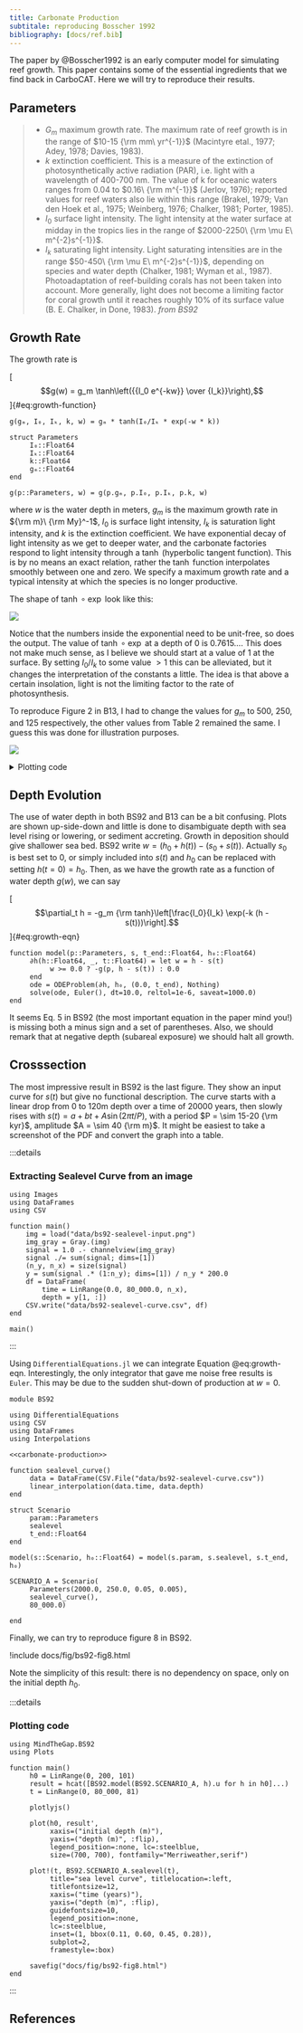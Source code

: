 ```yaml
---
title: Carbonate Production
subtitale: reproducing Bosscher 1992
bibliography: [docs/ref.bib]
---
```


The paper by @Bosscher1992 is an early computer model for simulating reef growth. This paper contains some of the essential ingredients that we find back in CarboCAT. Here we will try to reproduce their results.

## Parameters

> - $G_m$ maximum growth rate. The maximum rate of reef growth is in the range of $10-15 {\rm mm\ yr^{-1}}$ (Macintyre etal., 1977; Adey, 1978; Davies, 1983).
> - $k$ extinction coefficient. This is a measure of the extinction of photosynthetically active radiation (PAR), i.e. light with a wavelength of 400-700 nm.  The value of k for oceanic waters ranges from $0.04$ to $0.16\ {\rm m^{-1}}$ (Jerlov, 1976); reported values for reef waters also lie within this range (Brakel, 1979; Van den Hoek et al., 1975; Weinberg, 1976; Chalker, 1981; Porter, 1985).
> - $I_0$ surface light intensity. The light intensity at the water surface at midday in the tropics lies in the range of $2000-2250\ {\rm \mu E\ m^{-2}s^{-1}}$.
> - $I_k$ saturating light intensity. Light saturating intensities are in the range $50-450\ {\rm \mu E\ m^{-2}s^{-1}}$, depending on species and water depth (Chalker, 1981; Wyman et al., 1987). Photoadaptation of reef-building corals has not been taken into account. More generally, light does not become a limiting factor for coral growth until it reaches roughly 10% of its surface value (B. E. Chalker, in Done, 1983).
*from BS92*

## Growth Rate
The growth rate is

[$$g(w) = g_m \tanh\left({{I_0 e^{-kw}} \over {I_k}}\right),$$]{#eq:growth-function}

``` {.julia #carbonate-production}
g(gₘ, I₀, Iₖ, k, w) = gₘ * tanh(I₀/Iₖ * exp(-w * k))

struct Parameters
     I₀::Float64
     Iₖ::Float64
     k::Float64
     gₘ::Float64
end

g(p::Parameters, w) = g(p.gₘ, p.I₀, p.Iₖ, p.k, w)
```

where $w$ is the water depth in meters, $g_m$ is the maximum growth rate in ${\rm m}\ {\rm My}^-1$, $I_0$ is surface light intensity, $I_k$ is saturation light intensity, and $k$ is the extinction coefficient. We have exponential decay of light intensity as we get to deeper water, and the carbonate factories respond to light intensity through a $\tanh$ (hyperbolic tangent function). This is by no means an exact relation, rather the $\tanh$ function interpolates smoothly between one and zero. We specify a maximum growth rate and a typical intensity at which the species is no longer productive.

The shape of $\tanh \circ \exp$ look like this:

![](fig/tanh.svg)

Notice that the numbers inside the exponential need to be unit-free, so does the output. The value of $\tanh \circ \exp$ at a depth of 0 is $0.7615\dots$. This does not make much sense, as I believe we should start at a value of 1 at the surface. By setting $I_0 / I_k$ to some value $>1$ this can be alleviated, but it changes the interpretation of the constants a little. The idea is that above a certain insolation, light is not the limiting factor to the rate of photosynthesis.

To reproduce Figure 2 in B13, I had to change the values for $g_m$ to 500, 250, and 125 respectively, the other values from Table 2 remained the same. I guess this was done for illustration purposes.

![](fig/burgess2013-fig2.svg)

<details><summary>Plotting code</summary>

``` {.gnuplot file=src/figures/plot-tanh.gnuplot}
set term svg size 700, 300 font "sans serif, 14" linewidth 1.5
set xrange [-5:10]
set yrange [-0.1:1.1]
set grid
set key outside
set xlabel "x"
set ylabel "y"
plot tanh(exp(-x)) lc rgb 'black', tanh(exp(4)*exp(-x)), tanh(exp(-0.5*x))
```

``` {.gnuplot file=src/figures/burgess2013-fig2.gnuplot}
set term svg size 500, 600 font "sans serif,14" linewidth 1.5
set trange [0:100]
set yrange [100:0]
set xrange [-20:520]
set parametric
set key right bottom
set grid
set ylabel "Water depth (m)"
set xlabel "Production rates"
plot 500*tanh(6.7 * exp(-0.8 * t)), t title 'Carbonate factory 1', \
     250*tanh(6.7 * exp(-0.1 * t)), t title 'Carbonate factory 2', \
     125*tanh(6.7 * exp(-0.005 * t)), t title 'Carbonate factory 3'
```

``` {.make .build-artifact #plot-tanh}
.RECIPEPREFIX = >
.PHONY: all

all: docs/fig/burgess2013-fig2.svg docs/fig/tanh.svg

docs/fig/burgess2013-fig2.svg: src/figures/burgess2013-fig2.gnuplot
> @mkdir -p $(@D)
> gnuplot $< > $@

docs/fig/tanh.svg: src/figures/plot-tanh.gnuplot
> @mkdir -p $(@D)
> gnuplot $< > $@
```

</details>

## Depth Evolution

The use of water depth in both BS92 and B13 can be a bit confusing. Plots are shown up-side-down and little is done to disambiguate depth with sea level rising or lowering, or sediment accreting. Growth in deposition should give shallower sea bed. BS92 write $w = (h_0 + h(t)) - (s_0 + s(t))$. Actually $s_0$ is best set to 0, or simply included into $s(t)$ and $h_0$ can be replaced with setting $h(t=0) = h_0$. Then, as we have the growth rate as a function of water depth $g(w)$, we can say

[$$\partial_t h = -g_m {\rm tanh}\left[\frac{I_0}{I_k} \exp(-k (h - s(t)))\right].$$]{#eq:growth-eqn}

``` {.julia #carbonate-production}
function model(p::Parameters, s, t_end::Float64, h₀::Float64)
     ∂h(h::Float64, _, t::Float64) = let w = h - s(t)
          w >= 0.0 ? -g(p, h - s(t)) : 0.0
     end
     ode = ODEProblem(∂h, h₀, (0.0, t_end), Nothing)
     solve(ode, Euler(), dt=10.0, reltol=1e-6, saveat=1000.0)
end
```

It seems Eq. 5 in BS92 (the most important equation in the paper mind you!) is missing both a minus sign and a set of parentheses. Also, we should remark that at negative depth (subareal exposure) we should halt all growth.

## Crosssection
The most impressive result in BS92 is the last figure. They show an input curve for $s(t)$ but give no functional description. The curve starts with a linear drop from 0 to 120m depth over a time of 20000 years, then slowly rises with $s(t) = a +  bt + A \sin(2\pi t / P)$, with a period $P = \sim 15-20 {\rm kyr}$, amplitude $A = \sim 40 {\rm m}$. It might be easiest to take a screenshot of the PDF and convert the graph into a table.

:::details
### Extracting Sealevel Curve from an image

``` {.julia file=src/BS92/fig8-sealevel.jl}
using Images
using DataFrames
using CSV

function main()
    img = load("data/bs92-sealevel-input.png")
    img_gray = Gray.(img)
    signal = 1.0 .- channelview(img_gray)
    signal ./= sum(signal; dims=[1])
    (n_y, n_x) = size(signal)
    y = sum(signal .* (1:n_y); dims=[1]) / n_y * 200.0
    df = DataFrame(
        time = LinRange(0.0, 80_000.0, n_x),
        depth = y[1, :])
    CSV.write("data/bs92-sealevel-curve.csv", df)
end

main()
```
:::

Using `DifferentialEquations.jl` we can integrate Equation @eq:growth-eqn. Interestingly, the only integrator that gave me noise free results is `Euler`. This may be due to the sudden shut-down of production at $w = 0$.

``` {.julia file=src/BS92.jl}
module BS92

using DifferentialEquations
using CSV
using DataFrames
using Interpolations

<<carbonate-production>>

function sealevel_curve()
     data = DataFrame(CSV.File("data/bs92-sealevel-curve.csv"))
     linear_interpolation(data.time, data.depth)
end

struct Scenario
     param::Parameters
     sealevel
     t_end::Float64
end

model(s::Scenario, h₀::Float64) = model(s.param, s.sealevel, s.t_end, h₀)

SCENARIO_A = Scenario(
     Parameters(2000.0, 250.0, 0.05, 0.005),
     sealevel_curve(),
     80_000.0)

end
```

Finally, we can try to reproduce figure 8 in BS92.

!include docs/fig/bs92-fig8.html

Note the simplicity of this result: there is no dependency on space, only on the initial depth $h_0$.

:::details
### Plotting code

``` {.julia file=src/BS92/fig8.jl}
using MindTheGap.BS92
using Plots

function main()
     h0 = LinRange(0, 200, 101)
     result = hcat([BS92.model(BS92.SCENARIO_A, h).u for h in h0]...)
     t = LinRange(0, 80_000, 81)

     plotlyjs()

     plot(h0, result',
          xaxis=("initial depth (m)"),
          yaxis=("depth (m)", :flip),
          legend_position=:none, lc=:steelblue,
          size=(700, 700), fontfamily="Merriweather,serif")

     plot!(t, BS92.SCENARIO_A.sealevel(t),
          title="sea level curve", titlelocation=:left,
          titlefontsize=12,
          xaxis=("time (years)"),
          yaxis=("depth (m)", :flip),
          guidefontsize=10,
          legend_position=:none,
          lc=:steelblue,
          inset=(1, bbox(0.11, 0.60, 0.45, 0.28)),
          subplot=2,
          framestyle=:box)

     savefig("docs/fig/bs92-fig8.html")
end
```
:::

## References
